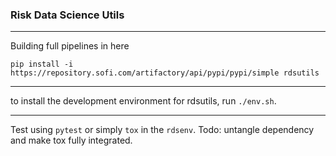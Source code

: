 ### Risk Data Science Utils

---

Building full pipelines in here

```
pip install -i https://repository.sofi.com/artifactory/api/pypi/pypi/simple rdsutils
```

---

to install the development environment for rdsutils, run `./env.sh`.

---

Test using `pytest` or simply `tox` in the `rdsenv`. Todo: untangle dependency and make tox fully integrated.